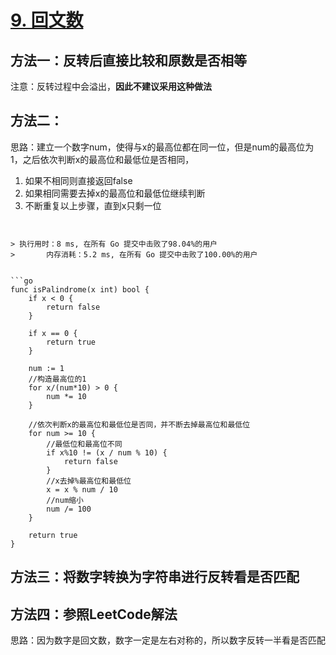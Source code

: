 # [9. 回文数](https://leetcode-cn.com/problems/palindrome-number/)

## 方法一：反转后直接比较和原数是否相等

注意：反转过程中会溢出，**因此不建议采用这种做法**

## 方法二：

思路：建立一个数字num，使得与x的最高位都在同一位，但是num的最高位为1，之后依次判断x的最高位和最低位是否相同，

1. 如果不相同则直接返回false
2. 如果相同需要去掉x的最高位和最低位继续判断
3. 不断重复以上步骤，直到x只剩一位

```


> 执行用时：8 ms, 在所有 Go 提交中击败了98.04%的用户
> 		内存消耗：5.2 ms, 在所有 Go 提交中击败了100.00%的用户


​```go
func isPalindrome(x int) bool {
	if x < 0 {
		return false
	}

	if x == 0 {
		return true
	}

	num := 1
	//构造最高位的1
	for x/(num*10) > 0 {
		num *= 10
	}

	//依次判断x的最高位和最低位是否同，并不断去掉最高位和最低位
	for num >= 10 {
		//最低位和最高位不同
		if x%10 != (x / num % 10) {
			return false
		}
		//x去掉%最高位和最低位
		x = x % num / 10
		//num缩小
		num /= 100
	}

	return true
}

```

## 方法三：将数字转换为字符串进行反转看是否匹配



## 方法四：参照LeetCode解法

思路：因为数字是回文数，数字一定是左右对称的，所以数字反转一半看是否匹配

